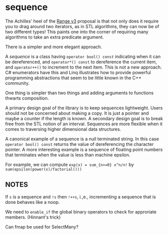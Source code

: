 ﻿# sequence

The Achilles' heel of the [Range v3](https://github.com/ericniebler/range-v3)
proposal is that not only does it require you to drag around two iterators, as in
STL algorithms, they can now be of two different types! This paints one into the corner of
requiring many algorithms to take an extra predicate argument.

There is a simpler and more elegant approach.

A _sequence_ is a class having `operator bool() const`
indicating when it can be dereferenced, and `operator*() const` to dereference
the current item, and `operator++()` to increment to the next item.
This is not a new approach.
C# enumerators have this and Linq illustrates how to provide powerful
programming abstractions that seem to be little known in the C++ community.

One thing is simpler than two things and adding arguments
to functions thwarts composition.

A primary design goal of the library is to keep sequences lightweight. Users
should not be concerned about making a copy. It is just a pointer and maybe
a counter if the length is known. A secondary design goal is to break free
from the STL notion of an interval. Sequences are more flexible when it
comes to traversing higher dimensional data structures. 

A canonical example of a sequence is a null terminated string. In this case
`operator bool() const` returns the value of dereferencing the character
pointer. A more interesting example is a sequence of floating point numbers
that terminates when the value is less than machine epsilon.

For example, we can compute `exp(x) = sum_{n>=0} x^n/n!` by `sum(epsilon(power(x)/factorial()))` 

## NOTES

If `s` is a sequence and `!s` then `!++s`, i.,e., incrementing a sequence that is
done behaves like a noop.

We need to `enable_if` the global binary operators to check for approriate members. (Hinnant's trick)

Can fmap be used for SelectMany?

